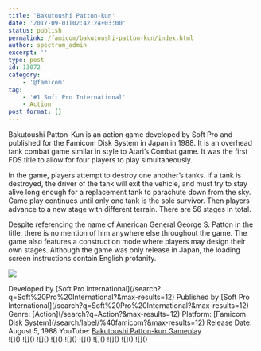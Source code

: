 ```yaml
---
title: 'Bakutoushi Patton-kun'
date: '2017-09-01T02:42:24+03:00'
status: publish
permalink: /famicom/bakutoushi-patton-kun/index.html
author: spectrum_admin
excerpt: ''
type: post
id: 13072
category:
    - '@famicom'
tag:
    - '#1 Soft Pro International'
    - Action
post_format: []
---
```

Bakutoushi Patton-Kun is an action game developed by Soft Pro and published for the Famicom Disk System in Japan in 1988. It is an overhead tank combat game similar in style to Atari’s Combat game. It was the first FDS title to allow for four players to play simultaneously.

In the game, players attempt to destroy one another’s tanks. If a tank is destroyed, the driver of the tank will exit the vehicle, and must try to stay alive long enough for a replacement tank to parachute down from the sky. Game play continues until only one tank is the sole survivor. Then players advance to a new stage with different terrain. There are 56 stages in total.

Despite referencing the name of American General George S. Patton in the title, there is no mention of him anywhere else throughout the game. The game also features a construction mode where players may design their own stages. Although the game was only release in Japan, the loading screen instructions contain English profanity.

![](https://wsrv.nl/?url=https://images.launchbox-app.com/289e4389-3b62-46c1-8409-705e5ef98e60.jpg&output=webp&maxage=1d)

<div class="game-info">Developed by [Soft Pro International](/search?q=Soft%20Pro%20International?&max-results=12)  
Published by [Soft Pro International](/search?q=Soft%20Pro%20International?&max-results=12)  
Genre: [Action](/search?q=Action?&max-results=12)  
Platform: [Famicom Disk System](/search/label/%40famicom?&amp;max-results=12)  
Release Date: August 5, 1988  
YouTube: <a href="" rel="nofollow noopener" target="_blank">Bakutoushi Patton-kun Gameplay</a></div><div class="game-media">![]() ![]() ![]() ![]() ![]() ![]() ![]() ![]() ![]() ![]()</div>